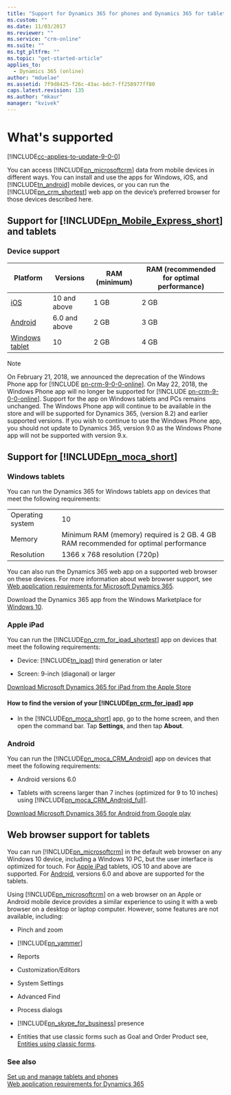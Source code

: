 ```yaml
---
title: "Support for Dynamics 365 for phones and Dynamics 365 for tablets | MicrosoftDocs"
ms.custom: ""
ms.date: 11/03/2017
ms.reviewer: ""
ms.service: "crm-online"
ms.suite: ""
ms.tgt_pltfrm: ""
ms.topic: "get-started-article"
applies_to: 
  - Dynamics 365 (online)
author: "mduelae"
ms.assetid: 7f9d8425-f26c-43ac-bdc7-ff258977ff80
caps.latest.revision: 135
ms.author: "mkaur"
manager: "kvivek"
---
```

# What's supported

[!INCLUDE[cc-applies-to-update-9-0-0](../includes/cc_applies_to_update_9_0_0.md)]

You can access [!INCLUDE[pn_microsoftcrm](../includes/pn-microsoftcrm.md)] data from mobile devices in different ways. You can install and use the apps for Windows, iOS, and [!INCLUDE[tn_android](../includes/tn-android.md)] mobile devices, or you can run the [!INCLUDE[pn_crm_shortest](../includes/pn-crm-shortest.md)] web app on the device’s preferred browser for those devices described here. 
   
<a name="BKMK_CRMforPhones"></a>   
## Support for [!INCLUDE[pn_Mobile_Express_short](../includes/pn-mobile-express-short.md)] and tablets 
  
### Device support  
  
|                              Platform                              |   Versions    | RAM (minimum) | RAM (recommended for optimal performance) |
|--------------------------------------------------------------------|---------------|---------------|-------------------------------------------|
|       [iOS](http://go.microsoft.com/fwlink/p/?LinkID=519213)       | 10 and above  |     1 GB      |                   2 GB                    |
|     [Android](http://go.microsoft.com/fwlink/p/?LinkID=519214)     | 6.0 and above |     2 GB      |                   3 GB                    |
| [Windows tablet](https://go.microsoft.com/fwlink/p/?linkid=862402) |      10       |     2 GB      |                   4 GB                    |
 
> [!NOTE]
> On February 21, 2018, we announced the deprecation of the Windows Phone app for [!INCLUDE [pn-crm-9-0-0-online](../includes/pn-crm-9-0-0-online.md)]. On May 22, 2018, the Windows Phone app will no longer be supported for [!INCLUDE [pn-crm-9-0-0-online](../includes/pn-crm-9-0-0-online.md)]. Support for the  app on Windows tablets and PCs remains unchanged. The Windows Phone app will continue to be available in the store and will be supported for Dynamics 365, (version 8.2) and earlier supported versions. If you wish to continue to use the Windows Phone app, you should not update to Dynamics 365, version 9.0 as the Windows Phone app will not be supported with version 9.x.
 
<a name="BKMK_CRMforTablets"></a>   
## Support for [!INCLUDE[pn_moca_short](../includes/pn-moca-short.md)]  
  
<a name="BKMK_Windows8"></a>   
### Windows tablets  
You can run the Dynamics 365 for Windows tablets app on devices that meet the following requirements:  
  
|||  
|-|-|  
|Operating system| 10 |  
|Memory|Minimum RAM (memory) required is 2 GB. 4 GB RAM recommended for optimal performance|  
|Resolution|1366 x 768 resolution (720p)|  

You can also run the Dynamics 365 web app on a supported web browser on these devices. For more information about web browser support, see [Web application requirements for Microsoft Dynamics 365](../admin/web-application-requirements.md).

Download the Dynamics 365 app from the Windows Marketplace for [Windows 10](http://go.microsoft.com/fwlink/p/?LinkID=808734).  
  
<a name="BKMK_iPad"></a>   
### Apple iPad  
You can run the [!INCLUDE[pn_crm_for_ipad_shortest](../includes/pn-crm-for-ipad-shortest.md)] app on devices that meet the following requirements:    
  
- Device: [!INCLUDE[tn_ipad](../includes/tn-ipad.md)] third generation or later  
  
- Screen: 9-inch (diagonal) or larger  

[Download Microsoft Dynamics 365 for iPad from the Apple Store](http://go.microsoft.com/fwlink/p/?LinkId=313327)
 
  
#### How to find the version of your [!INCLUDE[pn_crm_for_ipad](../includes/pn-crm-for-ipad.md)] app  
  
- In the [!INCLUDE[pn_moca_short](../includes/pn-moca-short.md)] app, go to the home screen, and then open the command bar. Tap **Settings**, and then tap **About**.  
  
<a name="BKMK_Nexus"></a>   
### Android  
You can run the [!INCLUDE[pn_moca_CRM_Android](../includes/pn-moca-crm-android.md)] app on devices that meet the following requirements:

- Android versions 6.0

- Tablets with screens larger than 7 inches (optimized for 9 to 10 inches) using [!INCLUDE[pn_moca_CRM_Android_full](../includes/pn-moca-crm-android-full.md)].  
 
[Download Microsoft Dynamics 365 for Android from Google play](http://go.microsoft.com/fwlink/p/?LinkID=392913)
  
<a name="BKMK_BrowserSupport"></a>   
## Web browser support for tablets  
 You can run [!INCLUDE[pn_microsoftcrm](../includes/pn-microsoftcrm.md)] in the default web browser on any Windows 10 device, including a Windows 10 PC, but the user interface is optimized for touch. For [Apple iPad](../mobile-app/support-phones-tablets.md#BKMK_iPad) tablets,  iOS 10 and above are supported. For [Android](../mobile-app/support-phones-tablets.md#BKMK_Nexus), versions 6.0 and above are supported for the tablets.  
  
 Using [!INCLUDE[pn_microsoftcrm](../includes/pn-microsoftcrm.md)] on a web browser on an Apple or Android mobile device provides a similar experience to using it with a web browser on a desktop or laptop computer. However, some features are not available, including:  
  
- Pinch and zoom  
  
- [!INCLUDE[pn_yammer](../includes/pn-yammer.md)]  
  
- Reports  
  
- Customization/Editors  
  
- System Settings  
  
- Advanced Find  
  
- Process dialogs  
  
- [!INCLUDE[pn_skype_for_business](../includes/pn-skype-for-business.md)] presence  
  
- Entities that use classic forms such as Goal and Order Product see, [Entities using classic forms](../customize/create-design-forms.md).  
  
### See also  
 [Set up and manage tablets and phones](set-up-dynamics-365-for-phones-and-dynamics-365-for-tablets.md)   
 [Web application requirements for Dynamics 365](../admin/web-application-requirements.md)   
